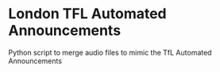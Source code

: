 # London TFL Automated Announcements

Python script to merge audio files to mimic the TfL Automated Announcements